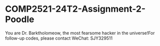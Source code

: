 # COMP2521-24T2-Assignment-2-Poodle
You are Dr. Barktholomeow, the most fearsome hacker in the universe!For follow-up codes, please contact WeChat: SJY329511
